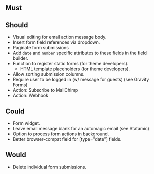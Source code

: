 ## Must

## Should
- Visual editing for email action message body.
- Insert form field references via dropdown.
- Paginate form submissions
- Add `date` and `number` specific attributes to these fields in the field builder.
- Function to register static forms (for theme developers).
    - HTML template placeholders (for theme developers).
- Allow sorting submission columns.
- Require user to be logged in (w/ message for guests) (see Gravity Forms)
- Action: Subscribe to MailChimp
- Action: Webhook


## Could
- Form widget.
- Leave email message blank for an automagic email (see Statamic)
- Option to process form actions in background.
- Better browser-compat field for [type="date"] fields.

## Would
- Delete individual form submissions.
